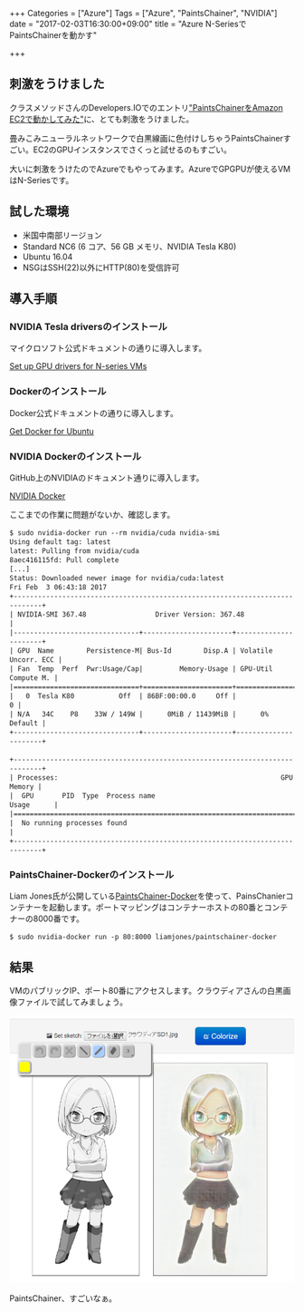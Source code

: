 +++
Categories = ["Azure"]
Tags = ["Azure", "PaintsChainer", "NVIDIA"]
date = "2017-02-03T16:30:00+09:00"
title = "Azure N-SeriesでPaintsChainerを動かす"

+++

## 刺激をうけました

クラスメソッドさんのDevelopers.IOでのエントリ["PaintsChainerをAmazon EC2で動かしてみた"](http://dev.classmethod.jp/cloud/paintschainer-on-ec2/)に、とても刺激をうけました。

畳みこみニューラルネットワークで白黒線画に色付けしちゃうPaintsChainerすごい。EC2のGPUインスタンスでさくっと試せるのもすごい。


大いに刺激をうけたのでAzureでもやってみます。AzureでGPGPUが使えるVMはN-Seriesです。

## 試した環境
* 米国中南部リージョン
* Standard NC6 (6 コア、56 GB メモリ、NVIDIA Tesla K80)
* Ubuntu 16.04
* NSGはSSH(22)以外にHTTP(80)を受信許可

## 導入手順

### NVIDIA Tesla driversのインストール
マイクロソフト公式ドキュメントの通りに導入します。

[Set up GPU drivers for N-series VMs](https://docs.microsoft.com/en-us/azure/virtual-machines/virtual-machines-linux-n-series-driver-setup)

### Dockerのインストール
Docker公式ドキュメントの通りに導入します。

[Get Docker for Ubuntu](https://docs.docker.com/engine/installation/linux/ubuntu/)

### NVIDIA Dockerのインストール
GitHub上のNVIDIAのドキュメント通りに導入します。

[NVIDIA Docker](https://github.com/NVIDIA/nvidia-docker)

ここまでの作業に問題がないか、確認します。

```
$ sudo nvidia-docker run --rm nvidia/cuda nvidia-smi
Using default tag: latest
latest: Pulling from nvidia/cuda
8aec416115fd: Pull complete
[...]
Status: Downloaded newer image for nvidia/cuda:latest
Fri Feb  3 06:43:18 2017
+-----------------------------------------------------------------------------+
| NVIDIA-SMI 367.48                 Driver Version: 367.48                    |
|-------------------------------+----------------------+----------------------+
| GPU  Name        Persistence-M| Bus-Id        Disp.A | Volatile Uncorr. ECC |
| Fan  Temp  Perf  Pwr:Usage/Cap|         Memory-Usage | GPU-Util  Compute M. |
|===============================+======================+======================|
|   0  Tesla K80           Off  | 86BF:00:00.0     Off |                    0 |
| N/A   34C    P8    33W / 149W |      0MiB / 11439MiB |      0%      Default |
+-------------------------------+----------------------+----------------------+

+-----------------------------------------------------------------------------+
| Processes:                                                       GPU Memory |
|  GPU       PID  Type  Process name                               Usage      |
|=============================================================================|
|  No running processes found                                                 |
+-----------------------------------------------------------------------------+
```

### PaintsChainer-Dockerのインストール
Liam Jones氏が公開している[PaintsChainer-Docker](https://github.com/liamjones/PaintsChainer-Docker)を使って、PainsChanierコンテナーを起動します。ポートマッピングはコンテナーホストの80番とコンテナーの8000番です。

```
$ sudo nvidia-docker run -p 80:8000 liamjones/paintschainer-docker
```

## 結果

VMのパブリックIP、ポート80番にアクセスします。クラウディアさんの白黒画像ファイルで試してみましょう。

![結果](https://raw.githubusercontent.com/ToruMakabe/Images/master/paintschainer_cloudia.png "Cloudia")

PaintsChainer、すごいなぁ。